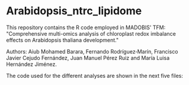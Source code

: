 # Arabidopsis_ntrc_lipidome

This repository contains the R code employed in MADOBIS' TFM: "Comprehensive multi-omics analysis of chloroplast redox imbalance effects on Arabidopsis thaliana development."

Authors: Aiub Mohamed Barara, Fernando Rodríguez‐Marín, Francisco Javier Cejudo Fernández, Juan Manuel Pérez Ruiz and María Luisa Hernández Jiménez.

The code used for the different analyses are shown in the next five files:
